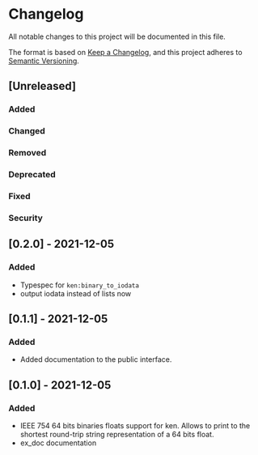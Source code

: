 # Changelog

All notable changes to this project will be documented in this file.

The format is based on [Keep a Changelog](https://keepachangelog.com/en/1.0.0/),
and this project adheres to [Semantic Versioning](https://semver.org/spec/v2.0.0.html).

## [Unreleased]

### Added

### Changed

### Removed

### Deprecated

### Fixed

### Security

## [0.2.0] - 2021-12-05

### Added

- Typespec for `ken:binary_to_iodata`
- output iodata instead of lists now

## [0.1.1] - 2021-12-05

### Added

- Added documentation to the public interface.

## [0.1.0] - 2021-12-05

### Added

- IEEE 754 64 bits binaries floats support for ken. Allows to print to the
  shortest round-trip string representation of a 64 bits float.
- ex_doc documentation
